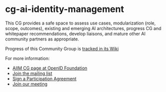 # cg-ai-identity-management
This CG provides a safe space to assess use cases, modularization (role, scope, outcomes), existing and emerging AI architectures, progress CG and whitepaper recommendations, develop liaisons, and mature other AI community partners as appropriate. 

Progress of this Community Group is [tracked in its Wiki](https://github.com/openid/cg-ai-identity-management/wiki)

For more information:

- [AIIM CG page at OpenID Foundation](https://openid.net/cg/artificial-intelligence-identity-management-community-group/)
- [Join the mailing list](https://lists.openid.net/mailman/listinfo/openid-aiim)
- [Sign a Participation Agreement](https://openid.net/cg/artificial-intelligence-identity-management-community-group/artificial-intelligence-identity-management-participation-agreements/)
- [Join our meeting](https://zoom.us/j/93381418785?pwd=xk6WI6YOba55LYrjO7UUzTdDKid7YN.1)

